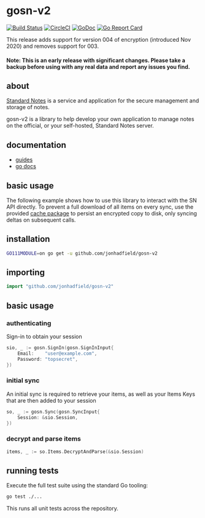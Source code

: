 # gosn-v2

[![Build Status](https://www.travis-ci.org/jonhadfield/gosn-v2.svg?branch=master)](https://www.travis-ci.org/jonhadfield/gosn-v2) [![CircleCI](https://circleci.com/gh/jonhadfield/gosn-v2/tree/master.svg?style=svg)](https://circleci.com/gh/jonhadfield/gosn-v2/tree/master) [![GoDoc](https://img.shields.io/badge/godoc-reference-blue.svg)](https://godoc.org/github.com/jonhadfield/gosn-v2/) [![Go Report Card](https://goreportcard.com/badge/github.com/jonhadfield/gosn-v2)](https://goreportcard.com/report/github.com/jonhadfield/gosn-v2)

This release adds support for version 004 of encryption (introduced Nov 2020) and removes support for 003.  

#### Note: This is an early release with significant changes. Please take a backup before using with any real data and report any issues you find. 

## about
<a href="https://standardnotes.org/" target="_blank">Standard Notes</a> is a service and application for the secure
management and storage of notes.

gosn-v2 is a library to help develop your own application to manage notes on the official, or your self-hosted, Standard
Notes server.


## documentation

- [guides](docs/index.md)
- [go docs](https://pkg.go.dev/github.com/jonhadfield/gosn-v2)

## basic usage

The following example shows how to use this library to interact with the SN API directly. To prevent a full download of all items on every sync, use the provided [cache package](cache/README.md) to persist an encrypted copy to disk, only syncing deltas on subsequent calls.

## installation

```bash
GO111MODULE=on go get -u github.com/jonhadfield/gosn-v2
```

## importing

```go
import "github.com/jonhadfield/gosn-v2"
```

## basic usage

### authenticating

Sign-in to obtain your session

```go
sio, _ := gosn.SignIn(gosn.SignInInput{
    Email:    "user@example.com",
    Password: "topsecret",
})
```

### initial sync

An initial sync is required to retrieve your items, as well as your Items Keys that are then added to your session

```go
so, _ := gosn.Sync(gosn.SyncInput{
    Session: &sio.Session,
})
```

### decrypt and parse items

```go
items, _ := so.Items.DecryptAndParse(&sio.Session)
```

## running tests

Execute the full test suite using the standard Go tooling:

```bash
go test ./...
```

This runs all unit tests across the repository.

